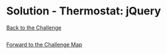 # Solution - Thermostat: jQuery

[Back to the Challenge](../7_jQuery.md)

```javacscript

```

[Forward to the Challenge Map](../0_challenge_map.md)
